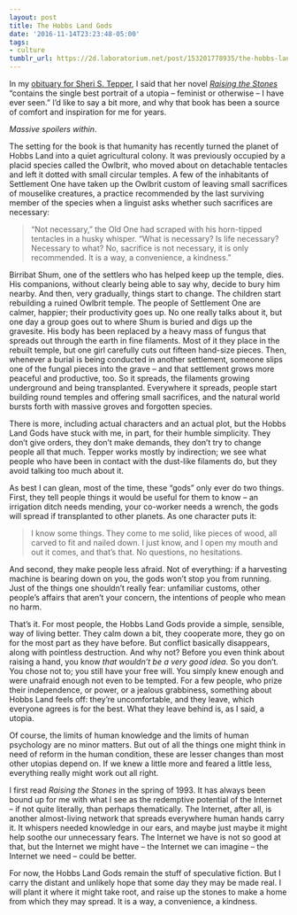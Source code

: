 ```yaml
---
layout: post
title: The Hobbs Land Gods
date: '2016-11-14T23:23:48-05:00'
tags:
- culture
tumblr_url: https://2d.laboratorium.net/post/153201778935/the-hobbs-land-gods
---
```

In my [obituary for Sheri S. Tepper](http://2d.laboratorium.net/post/153158582375/sheri-s-tepper-1929-2016), I said that her novel [_Raising the Stones_](https://www.amazon.com/Raising-Stones-Sheri-S-Tepper/dp/0385415109) “contains the single best portrait of a utopia – feminist or otherwise – I have ever seen.” I’d like to say a bit more, and why that book has been a source of comfort and inspiration for me for years.

_Massive spoilers within_.

<!-- more -->

The setting for the book is that humanity has recently turned the planet of Hobbs Land into a quiet agricultural colony. It was previously occupied by a placid species called the Owlbrit, who moved about on detachable tentacles and left it dotted with small circular temples. A few of the inhabitants of Settlement One have taken up the Owlbrit custom of leaving small sacrifices of mouselike creatures, a practice recommended by the last surviving member of the species when a linguist asks whether such sacrifices are necessary:

> “Not necessary,” the Old One had scraped with his horn-tipped tentacles in a husky whisper. “What is necessary? Is life necessary? Necessary to what? No, sacrifice is not necessary, it is only recommended. It is a way, a convenience, a kindness.”

Birribat Shum, one of the settlers who has helped keep up the temple, dies. His companions, without clearly being able to say why, decide to bury him nearby. And then, very gradually, things start to change. The children start rebuilding a ruined Owlbrit temple. The people of Settlement One are calmer, happier; their productivity goes up. No one really talks about it, but one day a group goes out to where Shum is buried and digs up the gravesite. His body has been replaced by a heavy mass of fungus that spreads out through the earth in fine filaments. Most of it they place in the rebuilt temple, but one girl carefully cuts out fifteen hand-size pieces. Then, whenever a burial is being conducted in another settlement, someone slips one of the fungal pieces into the grave – and that settlement grows more peaceful and productive, too. So it spreads, the filaments growing underground and being transplanted. Everywhere it spreads, people start building round temples and offering small sacrifices, and the natural world bursts forth with massive groves and forgotten species.

There is more, including actual characters and an actual plot, but the Hobbs Land Gods have stuck with me, in part, for their humble simplicity. They don’t give orders, they don’t make demands, they don’t try to change people all that much. Tepper works mostly by indirection; we see what people who have been in contact with the dust-like filaments do, but they avoid talking too much about it.

As best I can glean, most of the time, these “gods” only ever do two things. First, they tell people things it would be useful for them to know – an irrigation ditch needs mending, your co-worker needs a wrench, the gods will spread if transplanted to other planets. As one character puts it:

> I know some things. They come to me solid, like pieces of wood, all carved to fit and nailed down. I just know, and I open my mouth and out it comes, and that’s that. No questions, no hesitations.

And second, they make people less afraid. Not of everything: if a harvesting machine is bearing down on you, the gods won’t stop you from running. Just of the things one shouldn’t really fear: unfamiliar customs, other people’s affairs that aren’t your concern, the intentions of people who mean no harm.

That’s it. For most people, the Hobbs Land Gods provide a simple, sensible, way of living better. They calm down a bit, they cooperate more, they go on for the most part as they have before. But conflict basically disappears, along with pointless destruction. And why not? Before you even think about raising a hand, you know _that wouldn’t be a very good idea_. So you don’t. You chose not to; you still have your free will. You simply knew enough and were unafraid enough not even to be tempted. For a few people, who prize their independence, or power, or a jealous grabbiness, something about Hobbs Land feels off: they’re uncomfortable, and they leave, which everyone agrees is for the best. What they leave behind is, as I said, a utopia.

Of course, the limits of human knowledge and the limits of human psychology are no minor matters. But out of all the things one might think in need of reform in the human condition, these are lesser changes than most other utopias depend on. If we knew a little more and feared a little less, everything really might work out all right.

I first read _Raising the Stones_ in the spring of 1993. It has always been bound up for me with what I see as the redemptive potential of the Internet – if not quite literally, than perhaps thematically. The Internet, after all, is another almost-living network that spreads everywhere human hands carry it. It whispers needed knowledge in our ears, and maybe just maybe it might help soothe our unnecessary fears. The Internet we have is not so good at that, but the Internet we might have – the Internet we can imagine – the Internet we need – could be better.

For now, the Hobbs Land Gods remain the stuff of speculative fiction. But I carry the distant and unlikely hope that some day they may be made real. I will plant it where it might take root, and raise up the stones to make a home from which they may spread. It is a way, a convenience, a kindness.

